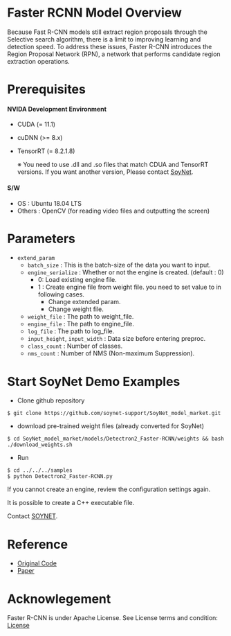 # Faster RCNN Model Overview
Because Fast R-CNN models still extract region proposals through the Selective search algorithm, there is a limit to improving learning and detection speed.
To address these issues, Faster R-CNN introduces the Region Proposal Network (RPN), a network that performs candidate region extraction operations.

# Prerequisites

#### NVIDA Development Environment
 - CUDA (= 11.1)
 - cuDNN (>= 8.x)
 - TensorRT (= 8.2.1.8)
 
    ※ You need to use .dll and .so files that match CDUA and TensorRT versions. If you want another version, Please contact [SoyNet](https://soynet.io/en/).
#### S/W
 - OS : Ubuntu 18.04 LTS
 - Others : OpenCV (for reading video files and outputting the screen)


# Parameters
 - `extend_param`
      - `batch_size` : This is the batch-size of the data you want to input.
      - `engine_serialize` : Whether or not the engine is created. (default : 0)
         - 0: Load existing engine file.
         - 1 : Create engine file from weight file. you need to set value to in following cases.
            - Change extended param.
            - Change weight file.
      - `weight_file` : The path to weight_file.
      - `engine_file` : The path to engine_file.
      - `log_file` :  The path to log_file.
      - `input_height`, `input_width` : Data size before entering preproc.
      - `class_count` : Number of classes.
      - `nms_count` : Number of NMS (Non-maximum Suppression).

# Start SoyNet Demo Examples

* Clone github repository

```
$ git clone https://github.com/soynet-support/SoyNet_model_market.git
```

* download pre-trained weight files (already converted for SoyNet)

```
$ cd SoyNet_model_market/models/Detectron2_Faster-RCNN/weights && bash ./download_weights.sh
```

* Run
```
$ cd ../../../samples
$ python Detectron2_Faster-RCNN.py 
```

If you cannot create an engine, review the configuration settings again.

It is possible to create a C++ executable file.

Contact [SOYNET](https://market.soymlops.com/#/contact-us).

# Reference
 - [Original Code](https://github.com/facebookresearch/detectron2)
 - [Paper](https://arxiv.org/abs/1506.01497)


# Acknowlegement

Faster R-CNN is under Apache License. 
See License terms and condition: [License](https://github.com/facebookresearch/detectron2/blob/main/LICENSE)
